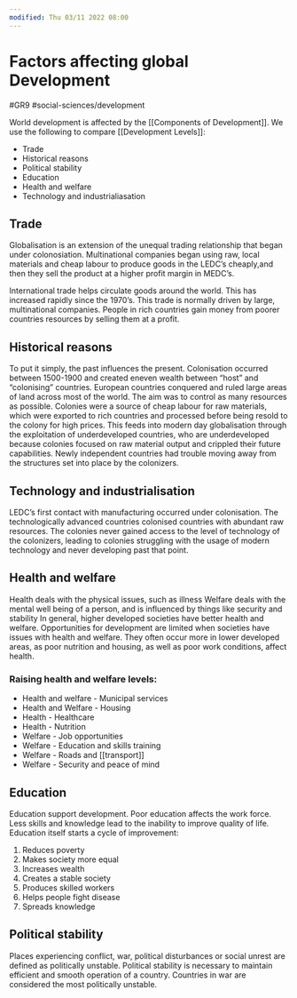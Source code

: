 ```yaml
---
modified: Thu 03/11 2022 08:00
---
```

   

# Factors affecting global Development
#GR9 #social-sciences/development 

World development is affected by the [[Components of Development]]. We use the following to compare [[Development Levels]]:
-   Trade
-   Historical reasons
-   Political stability
-   Education
-   Health and welfare
-   Technology and industrialiasation

## Trade
Globalisation is an extension of the unequal trading relationship that began under colonosiation. Multinational companies began using raw, local materials and cheap labour to produce goods in the LEDC’s cheaply,and then they sell the product at a higher profit margin in MEDC’s.

International trade helps circulate goods around the world. This has increased rapidly since the 1970’s. This trade is normally driven by large, multinational companies. People in rich countries gain money from poorer countries resources by selling them at a profit.

## Historical reasons
To put it simply, the past influences the present. Colonisation occurred between 1500-1900 and created eneven wealth between “host” and “colonising” countries. European countries conquered and ruled large areas of land across most of the world. The aim was to control as many resources as possible.
Colonies were a source of cheap labour for raw materials, which were exported to rich countries and processed before being resold to the colony for high prices.
This feeds into modern day globalisation through the exploitation of underdeveloped countries, who are underdeveloped because colonies focused on raw material output and crippled their future capabilities. Newly independent countries had trouble moving away from the structures set into place by the colonizers.

## Technology and industrialisation
LEDC’s first contact with manufacturing occurred under colonisation. The technologically advanced countries colonised countries with abundant raw resources. The colonies never gained access to the level of technology of the colonizers, leading to colonies struggling with the usage of modern technology and never developing past that point.

## Health and welfare
Health deals with the physical issues, such as illness
Welfare deals with the mental well being of a person, and is influenced by things like security and stability
In general, higher developed societies have better health and welfare.
Opportunities for development are limited when societies have issues with health and welfare. They often occur more in lower developed areas, as poor nutrition and housing, as well as poor work conditions, affect health.

### Raising health and welfare levels:
- Health and welfare - Municipal services
- Health and Welfare - Housing  
- Health - Healthcare
- Health - Nutrition
- Welfare - Job opportunities
- Welfare - Education and skills training
- Welfare - Roads and [[transport]]
- Welfare - Security and peace of mind

## Education
Education support development. Poor education affects the work force. Less skills and knowledge lead to the inability to improve quality of life. Education itself starts a cycle of improvement:

1. Reduces poverty
2. Makes society more equal
3. Increases wealth
4. Creates a stable society
5. Produces skilled workers
6. Helps people fight disease
7. Spreads knowledge

## Political stability
Places experiencing conflict, war, political disturbances or social unrest are defined as politically unstable. Political stability is necessary to maintain efficient and smooth operation of a country. Countries in war are considered the most politically unstable.